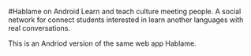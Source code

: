 #Hablame on Android
Learn and teach culture meeting people. A social network for connect students interested in learn another languages with real conversations.

This is an Andriod version of the same web app Hablame.
